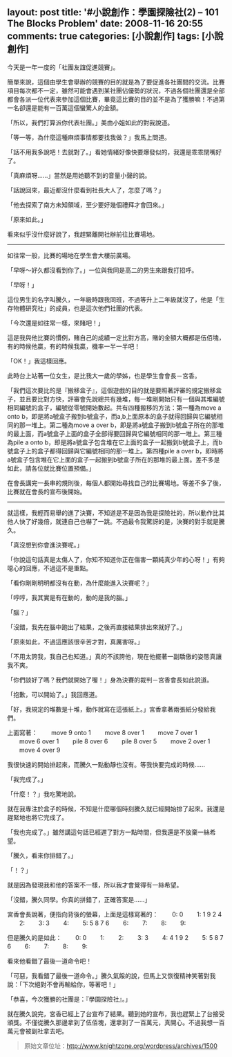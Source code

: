 layout: post
title: '#小說創作：學園探險社(2) – 101 The Blocks Problem'
date: 2008-11-16 20:55
comments: true
categories: [小說創作]
tags: [小說創作]
---
今天是一年一度的「社團友誼促進競賽」。

簡單來說，這個由學生會舉辦的競賽的目的就是為了要促進各社團間的交流。比賽項目每次都不一定，雖然可能會遇到某社團佔優勢的狀況，不過各個社團還是全部都會各派一位代表來參加這個比賽，畢竟這比賽的目的並不是為了獲勝嘛！不過第一名卻還是能有一百萬這個蠻驚人的金額。

「所以，我們打算派你代表社團。」美由小姐如此的對我說道。

「等一等，為什麼這種麻煩事情都要找我做？」我馬上問道。

「話不用我多說吧！去就對了。」看她情緒好像快要爆發似的，我還是乖乖閉嘴好了。

「真麻煩呀......」當然是用她聽不到的音量小聲的說。

「話說回來，最近都沒什麼看到社長大人了，怎麼了嗎？」

「他去探索了南方未知領域，至少要好幾個禮拜才會回來。」

「原來如此。」

看來似乎沒什麼好說了，我趕緊離開社辦前往比賽場地。
- - -
如往常一般，比賽的場地在學生會大樓前廣場。

「早呀～好久都沒看到你了。」一位與我同是高二的男生來跟我打招呼。

「早呀！」

這位男生的名字叫騰久，一年級時跟我同班，不過等升上二年級就沒了，他是「生存物體研究社」的成員，也是這次他們社團的代表。

「今次還是如往常一樣，來賭吧！」

這是我與他比賽的慣例，賭自己的成績一定比對方高，賭的金額大概都是伍佰塊，有的時候他贏，有的時候我贏，機率一半一半吧！

「OK！」我這樣回應。

此時台上站著一位女生，是比我大一歲的學姊，也是學生會會長－宮香。

「我們這次要比的是『搬移盒子』，這個遊戲的目的就是要照著評審的規定搬移盒子，並且要比對方快，評審會先說總共有幾堆，每一堆剛開始只有一個與其堆編號相同編號的盒子，編號從零號開始數起。共有四種搬移的方法：第一種為move a onto b，即是將a號盒子搬到b號盒子，而a,b上面原本的盒子就得回歸與它編號相同的那一堆上。第二種為move a over b，即是將a號盒子搬到b號盒子所在的那堆的最上面，而a號盒子上面的盒子全部得要回歸與它編號相同的那一堆上。第三種為pile a onto b，即是將a號盒子包含堆在它上面的盒子一起搬到b號盒子上，而b號盒子上的盒子都得回歸與它編號相同的那一堆上。第四種pile a over b，即時將a號盒子包含堆在它上面的盒子一起搬到b號盒子所在的那堆的最上面。差不多是如此，請各位就比賽位置預備。」

在會長講完一長串的規則後，每個人都開始尋找自己的比賽場地。等差不多了後，比賽就在會長的宣布後開始。
- - -
就這樣，我輕而易舉的進了決賽，不知道是不是因為我是探險社的，所以動作比其他人快了好幾倍，就連自己也嚇了一跳。不過最令我驚訝的是，決賽的對手就是騰久。

「真沒想到你會進決賽呢。」

「你說這句話真是太傷人了，你知不知道你正在傷害一顆純真少年的心呀！」有夠噁心的回應，不過這不是重點。

「看你剛剛明明都沒有在動，為什麼能進入決賽呢？」

「哼哼，我其實是有在動的，動的是我的腦。」

「腦？」

「沒錯，我先在腦中跑出了結果，之後再直接結果排出來就好了。」

「原來如此，不過這應該很辛苦才對，真厲害呀。」

「不用太誇我，我自己也知道。」真的不該誇他，現在他擺著一副驕傲的姿態真讓我不爽。

「你們談好了嗎？我們就開始了喔！」身為決賽的裁判－宮香會長如此說道。

「抱歉，可以開始了。」我回應道。

「好，我規定的堆數是十堆，動作就寫在這張紙上。」宮香拿著兩張紙分發給我們。

上面寫著： 
　　move 9 onto 1 
　　move 8 over 1 
　　move 7 over 1 
　　move 6 over 1 
　　pile 8 over 6 
　　pile 8 over 5 
　　move 2 over 1 
　　move 4 over 9 

我很快速的開始排起來，而騰久一點動靜也沒有。等我快要完成的時候......

「我完成了。」

「什麼！？」我吃驚地說。

就在我專注於盒子的時候，不知是什麼哪個時刻騰久就已經開始排了起來。我還是趕緊地也將它完成了。

「我也完成了。」雖然講這句話已經遲了對方一點時間，但我還是不放棄一絲希望。

「騰久，看來你排錯了。」

「！？」

就是因為發現我和他的答案不一樣，所以我才會覺得有一絲希望。

「沒錯，騰久同學。你真的拼錯了，正確答案是......」

宮香會長說著，便指向背後的螢幕，上面是這樣寫著的： 
　　0: 0 
　　1: 1 9 2 4 
　　2: 
　　3: 3 
　　4: 
　　5: 5 8 7 6 
　　6: 
　　7: 
　　8: 
　　9: 

但是騰久的是如此： 
　　0: 0 
　　1: 
　　2: 
　　3: 3 
　　4: 4 1 9 2 
　　5: 5 8 7 6 
　　6: 
　　7: 
　　8: 
　　9: 
  
看來他看錯了最後一道命令吧！

「可惡，我看錯了最後一道命令。」騰久氣餒的說，但馬上又恢復精神笑著對我說：「下次絕對不會再輸給你，等著吧！」

「恭喜，今次獲勝的社團是：『學園探險社』。」

就在騰久說完，宮香已經上了台宣布了結果。聽到她的宣布，我也趕緊上了台接受頒獎。不僅從騰久那邊拿到了伍佰塊，還拿到了一百萬元，真開心。不過我想一百萬元會被副社拿去吧。

> 原始文章位址：http://www.knightzone.org/wordpress/archives/1500